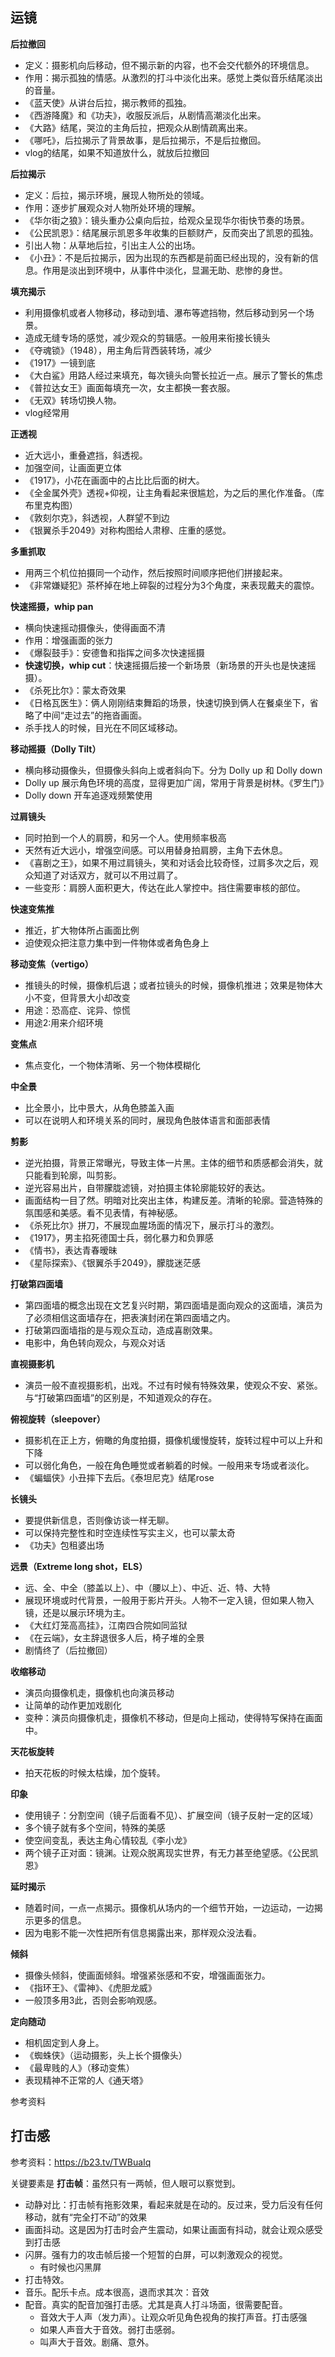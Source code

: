 
## 运镜

**后拉撤回**
- 定义：摄影机向后移动，但不揭示新的内容，也不会交代额外的环境信息。
- 作用：揭示孤独的情感。从激烈的打斗中淡化出来。感觉上类似音乐结尾淡出的音量。
- 《蓝天使》从讲台后拉，揭示教师的孤独。
- 《西游降魔》和《功夫》，收服反派后，从剧情高潮淡化出来。
- 《大路》结尾，哭泣的主角后拉，把观众从剧情疏离出来。
- 《哪吒》，后拉揭示了背景故事，是后拉揭示，不是后拉撤回。
- vlog的结尾，如果不知道放什么，就放后拉撤回


**后拉揭示**
- 定义：后拉，揭示环境，展现人物所处的领域。
- 作用：逐步扩展观众对人物所处环境的理解。
- 《华尔街之狼》：镜头重办公桌向后拉，给观众呈现华尔街快节奏的场景。
- 《公民凯恩》：结尾展示凯恩多年收集的巨额财产，反而突出了凯恩的孤独。
- 引出人物：从草地后拉，引出主人公的出场。
- 《小丑》：不是后拉揭示，因为出现的东西都是前面已经出现的，没有新的信息。作用是淡出到环境中，从事件中淡化，显漏无助、悲惨的身世。

**填充揭示**
- 利用摄像机或者人物移动，移动到墙、瀑布等遮挡物，然后移动到另一个场景。
- 造成无缝专场的感觉，减少观众的剪辑感。一般用来衔接长镜头
- 《夺魂锁》（1948），用主角后背西装转场，减少
- 《1917》一镜到底
- 《大白鲨》用路人经过来填充，每次镜头向警长拉近一点。展示了警长的焦虑
- 《普拉达女王》画面每填充一次，女主都换一套衣服。
- 《无双》转场切换人物。
- vlog经常用

**正透视**
- 近大远小，重叠遮挡，斜透视。
- 加强空间，让画面更立体
- 《1917》，小花在画面中的占比比后面的树大。
- 《全金属外壳》透视+仰视，让主角看起来很尴尬，为之后的黑化作准备。（库布里克构图）
- 《敦刻尔克》，斜透视，人群望不到边
- 《银翼杀手2049》对称构图给人肃穆、庄重的感觉。

**多重抓取**
- 用两三个机位拍摄同一个动作，然后按照时间顺序把他们拼接起来。
- 《非常嫌疑犯》茶杯掉在地上碎裂的过程分为3个角度，来表现戴夫的震惊。


**快速摇摄，whip pan**
- 横向快速摇动摄像头，使得画面不清
- 作用：增强画面的张力
- 《爆裂鼓手》：安德鲁和指挥之间多次快速摇摄
- **快速切换，whip cut**：快速摇摄后接一个新场景（新场景的开头也是快速摇摄）。
- 《杀死比尔》：蒙太奇效果
- 《日格瓦医生》：俩人刚刚结束舞蹈的场景，快速切换到俩人在餐桌坐下，省略了中间“走过去”的拖沓画面。
- 杀手找人的时候，目光在不同区域移动。


**移动摇摄（Dolly Tilt）**
- 横向移动摄像头，但摄像头斜向上或者斜向下。分为 Dolly up 和 Dolly down
- Dolly up 展示角色环境的高度，显得更加广阔，常用于背景是树林。《罗生门》
- Dolly down 开车追逐戏频繁使用




**过肩镜头**
- 同时拍到一个人的肩膀，和另一个人。使用频率极高
- 天然有近大远小，增强空间感。可以用替身拍肩膀，主角下去休息。
- 《喜剧之王》，如果不用过肩镜头，笑和对话会比较奇怪，过肩多次之后，观众知道了对话双方，就可以不用过肩了。
- 一些变形：肩膀人面积更大，传达在此人掌控中。挡住需要审核的部位。


**快速变焦推**
- 推近，扩大物体所占画面比例
- 迫使观众把注意力集中到一件物体或者角色身上

**移动变焦（vertigo）**
- 推镜头的时候，摄像机后退；或者拉镜头的时候，摄像机推进；效果是物体大小不变，但背景大小却改变
- 用途：恐高症、诧异、惊慌
- 用途2:用来介绍环境


**变焦点**
- 焦点变化，一个物体清晰、另一个物体模糊化

**中全景**
- 比全景小，比中景大，从角色膝盖入画
- 可以在说明人和环境关系的同时，展现角色肢体语言和面部表情

**剪影**
- 逆光拍摄，背景正常曝光，导致主体一片黑。主体的细节和质感都会消失，就只能看到轮廓，叫剪影。
- 逆光容易出片，自带朦胧滤镜，对拍摄主体轮廓能较好的表达。
- 画面结构一目了然。明暗对比突出主体，构建反差。清晰的轮廓。营造特殊的氛围感和美感。看不见表情，有神秘感。
- 《杀死比尔》拼刀，不展现血腥场面的情况下，展示打斗的激烈。
- 《1917》，男主掐死德国士兵，弱化暴力和负罪感
- 《情书》，表达青春暧昧
- 《星际探索》、《银翼杀手2049》，朦胧迷茫感


**打破第四面墙**
- 第四面墙的概念出现在文艺复兴时期，第四面墙是面向观众的这面墙，演员为了必须相信这面墙存在，把表演封闭在第四面墙之内。
- 打破第四面墙指的是与观众互动，造成喜剧效果。
- 电影中，角色转向观众，与观众对话

**直视摄影机**
- 演员一般不直视摄影机，出戏。不过有时候有特殊效果，使观众不安、紧张。与“打破第四面墙”的区别是，不知道观众的存在。


**俯视旋转（sleepover）**
- 摄影机在正上方，俯瞰的角度拍摄，摄像机缓慢旋转，旋转过程中可以上升和下降
- 可以弱化角色，一般在角色睡觉或者躺着的时候。一般用来专场或者淡化。
- 《蝙蝠侠》小丑摔下去后。《泰坦尼克》结尾rose

**长镜头**
- 要提供新信息，否则像访谈一样无聊。
- 可以保持完整性和时空连续性写实主义，也可以蒙太奇
- 《功夫》包租婆出场

**远景（Extreme long shot，ELS）**
- 远、全、中全（膝盖以上）、中（腰以上）、中近、近、特、大特
- 展现环境或时代背景，一般用于影片开头。人物不一定入镜，但如果人物入镜，还是以展示环境为主。
- 《大红灯笼高高挂》，江南四合院如同监狱
- 《在云端》，女主辞退很多人后，椅子堆的全景
- 剧情终了（后拉撤回）


**收缩移动**
- 演员向摄像机走，摄像机也向演员移动
- 让简单的动作更加戏剧化
- 变种：演员向摄像机走，摄像机不移动，但是向上摇动，使得特写保持在画面中。


**天花板旋转**
- 拍天花板的时候太枯燥，加个旋转。

**印象**
- 使用镜子：分割空间（镜子后面看不见）、扩展空间（镜子反射一定的区域）
- 多个镜子就有多个空间，特殊的美感
- 使空间变乱，表达主角心情较乱《李小龙》
- 两个镜子正对面：镜渊。让观众脱离现实世界，有无力甚至绝望感。《公民凯恩》


**延时揭示**
- 随着时间，一点一点揭示。摄像机从场内的一个细节开始，一边运动，一边揭示更多的信息。
- 因为电影不能一次性把所有信息揭露出来，那样观众没法看。


**倾斜**
- 摄像头倾斜，使画面倾斜。增强紧张感和不安，增强画面张力。
- 《指环王》、《雷神》、《虎胆龙威》
- 一般顶多用3此，否则会影响观感。


**定向随动**
- 相机固定到人身上。
- 《蜘蛛侠》（运动摄影，头上长个摄像头）
- 《最卑贱的人》（移动变焦）
- 表现精神不正常的人《通天塔》


参考资料


## 打击感

参考资料：https://b23.tv/TWBuaIq

关键要素是 **打击帧**：虽然只有一两帧，但人眼可以察觉到。
- 动静对比：打击帧有拖影效果，看起来就是在动的。反过来，受力后没有任何移动，就有“完全打不动”的效果
- 画面抖动。这是因为打击时会产生震动，如果让画面有抖动，就会让观众感受到打击感
- 闪屏。强有力的攻击帧后接一个短暂的白屏，可以刺激观众的视觉。
    - 有时候也闪黑屏
- 打击特效。
- 音乐。配乐卡点。成本很高，退而求其次：音效
- 配音。真实的配音加强打击感。尤其是真人打斗场面，很需要配音。
    - 音效大于人声（发力声）。让观众听见角色视角的挨打声音。打击感强
    - 如果人声音大于音效。弱打击感弱。
    - 叫声大于音效。剧痛、意外。
